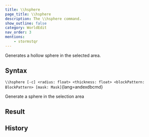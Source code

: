 ```yaml
---
title: \\hsphere
page_title: \\hsphere
description: The \\hsphere command.
show_outline: false
category: WorldEdit
nav_order: 3
mentions:
    - stormstqr
---
```


Generates a hollow sphere in the selected area.

<CommandDetailsTable
    name="hsphere"
    :categories="[
        'system', 'world', 'server', 'worldedit'
    ]"
    :requiredTags="[
        'canUseChatCommands'
    ]"
    ultraSecurityModeSecurityLevel="WorldEdit"
    version="2.0.0"
    :undoSupported="1"
    :functional="true"
    :deprecated="false"
/>

## Syntax

`\\hsphere [-c] <radius: float> <thickness: float> <blockPattern: BlockPattern> [mask: Mask]`{lang=andexdbcmd}

<indent>Generate a sphere in the selection area</indent>

## Result

## History

<template-EmptySection />
